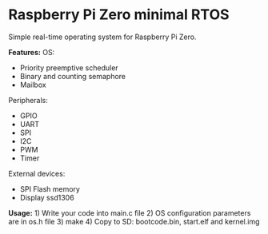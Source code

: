 # Raspberry Pi Zero minimal RTOS

Simple real-time operating system for Raspberry Pi Zero.

**Features:**
OS:
- Priority preemptive scheduler
- Binary and counting semaphore
- Mailbox

Peripherals:
- GPIO
- UART
- SPI
- I2C
- PWM
- Timer

External devices:
- SPI Flash memory
- Display ssd1306


**Usage:**
    1) Write your code into main.c file
    2) OS configuration parameters are in os.h file
    3) make
    4) Copy to SD: bootcode.bin, start.elf and kernel.img
